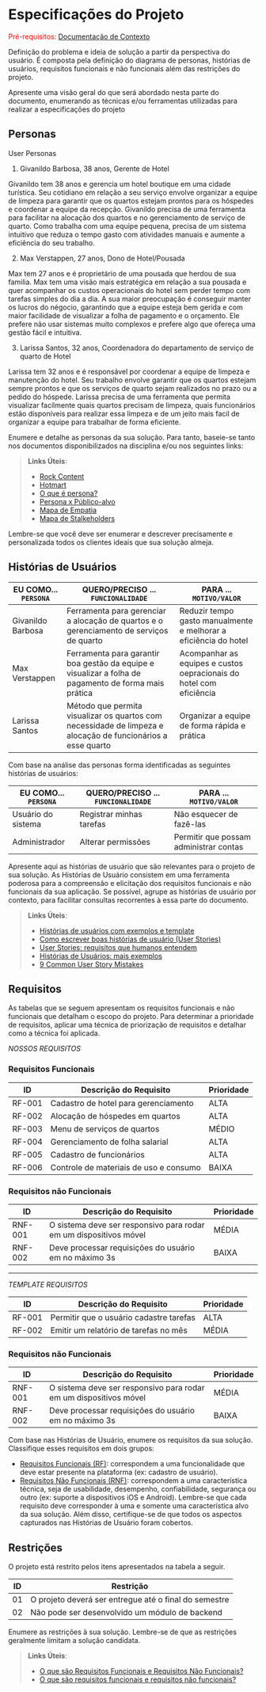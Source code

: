 # Especificações do Projeto

<span style="color:red">Pré-requisitos: <a href="01-Documentação de Contexto.md"> Documentação de Contexto</a></span>

Definição do problema e ideia de solução a partir da perspectiva do usuário. É composta pela definição do  diagrama de personas, histórias de usuários, requisitos funcionais e não funcionais além das restrições do projeto.

Apresente uma visão geral do que será abordado nesta parte do documento, enumerando as técnicas e/ou ferramentas utilizadas para realizar a especificações do projeto

## Personas

User Personas

1. Givanildo Barbosa, 38 anos, Gerente de Hotel
 
Givanildo tem 38 anos e gerencia um hotel boutique em uma cidade turística. Seu cotidiano em relação a seu serviço envolve organizar a equipe de limpeza para garantir que os quartos estejam prontos para os hóspedes e coordenar a equipe da recepção. Givanildo precisa de uma ferramenta para facilitar na alocação dos quartos e no gerenciamento de serviço de quarto. Como trabalha com uma equipe pequena, precisa de um sistema intuitivo que reduza o tempo gasto com atividades manuais e aumente a eficiência do seu trabalho.

2. Max Verstappen, 27 anos, Dono de Hotel/Pousada

Max tem 27 anos e é proprietário de uma pousada que herdou de sua familia. Max tem uma visão mais estratégica em relação a sua pousada e quer acompanhar os custos operacionais do hotel sem perder tempo com tarefas simples do dia a dia. A sua maior preocupação é conseguir manter os lucros do négocio, garantindo que a equipe esteja bem gerida e com maior facilidade de visualizar a folha de pagamento e o orçamento. Ele prefere não usar sistemas muito complexos e prefere algo que ofereça uma gestão fácil e intuitiva.

3. Larissa Santos, 32 anos, Coordenadora do departamento de serviço de quarto de Hotel

Larissa tem 32 anos e é responsável por coordenar a equipe de limpeza e manutenção do hotel. Seu trabalho envolve garantir que os quartos estejam sempre prontos e que os serviços de quarto sejam realizados no prazo ou a pedido do hóspede. Larissa precisa de uma ferramenta que permita visualizar facilmente quais quartos precisam de limpeza, quais funcionários estão disponíveis para realizar essa limpeza e de um jeito mais facil de organizar a equipe para trabalhar de forma eficiente.

Enumere e detalhe as personas da sua solução. Para tanto, baseie-se tanto nos documentos disponibilizados na disciplina e/ou nos seguintes links:

> **Links Úteis**:
> - [Rock Content](https://rockcontent.com/blog/personas/)
> - [Hotmart](https://blog.hotmart.com/pt-br/como-criar-persona-negocio/)
> - [O que é persona?](https://resultadosdigitais.com.br/blog/persona-o-que-e/)
> - [Persona x Público-alvo](https://flammo.com.br/blog/persona-e-publico-alvo-qual-a-diferenca/)
> - [Mapa de Empatia](https://resultadosdigitais.com.br/blog/mapa-da-empatia/)
> - [Mapa de Stalkeholders](https://www.racecomunicacao.com.br/blog/como-fazer-o-mapeamento-de-stakeholders/)
>
Lembre-se que você deve ser enumerar e descrever precisamente e personalizada todos os clientes ideais que sua solução almeja.



## Histórias de Usuários

|EU COMO... `PERSONA`| QUERO/PRECISO ... `FUNCIONALIDADE`                                                                           |PARA ... `MOTIVO/VALOR`                                              |
|--------------------|--------------------------------------------------------------------------------------------------------------|---------------------------------------------------------------------|
|Givanildo Barbosa   | Ferramenta para gerenciar a alocação de quartos e o gerenciamento de serviços de quarto                      | Reduzir tempo gasto manualmente e melhorar a eficiência do hotel    |
|Max Verstappen      | Ferramenta para garantir boa gestão da equipe e visualizar a folha de pagamento de forma mais prática        | Acompanhar as equipes e custos oepracionais do hotel com eficiência |
|Larissa Santos      | Método que permita visualizar os quartos com necessidade de limpeza e alocação de funcionários a esse quarto | Organizar a equipe de forma rápida e prática                        |

Com base na análise das personas forma identificadas as seguintes histórias de usuários:

|EU COMO... `PERSONA`| QUERO/PRECISO ... `FUNCIONALIDADE` |PARA ... `MOTIVO/VALOR`                 |
|--------------------|------------------------------------|----------------------------------------|
|Usuário do sistema  | Registrar minhas tarefas           | Não esquecer de fazê-las               |
|Administrador       | Alterar permissões                 | Permitir que possam administrar contas |

Apresente aqui as histórias de usuário que são relevantes para o projeto de sua solução. As Histórias de Usuário consistem em uma ferramenta poderosa para a compreensão e elicitação dos requisitos funcionais e não funcionais da sua aplicação. Se possível, agrupe as histórias de usuário por contexto, para facilitar consultas recorrentes à essa parte do documento.

> **Links Úteis**:
> - [Histórias de usuários com exemplos e template](https://www.atlassian.com/br/agile/project-management/user-stories)
> - [Como escrever boas histórias de usuário (User Stories)](https://medium.com/vertice/como-escrever-boas-users-stories-hist%C3%B3rias-de-usu%C3%A1rios-b29c75043fac)
> - [User Stories: requisitos que humanos entendem](https://www.luiztools.com.br/post/user-stories-descricao-de-requisitos-que-humanos-entendem/)
> - [Histórias de Usuários: mais exemplos](https://www.reqview.com/doc/user-stories-example.html)
> - [9 Common User Story Mistakes](https://airfocus.com/blog/user-story-mistakes/)



## Requisitos

As tabelas que se seguem apresentam os requisitos funcionais e não funcionais que detalham o escopo do projeto. Para determinar a prioridade de requisitos, aplicar uma técnica de priorização de requisitos e detalhar como a técnica foi aplicada.

*NOSSOS REQUISITOS*
### Requisitos Funcionais

|ID    | Descrição do Requisito               | Prioridade |
|------|--------------------------------------|------|
|RF-001| Cadastro de hotel para gerenciamento | ALTA | 
|RF-002| Alocação de hóspedes em quartos      | ALTA |
|RF-003| Menu de serviços de quartos          | MÉDIO |
|RF-004| Gerenciamento de folha salarial      | ALTA |
|RF-005| Cadastro de funcionários             | ALTA |
|RF-006| Controle de materiais de uso e consumo| BAIXA |


### Requisitos não Funcionais

|ID     | Descrição do Requisito                                        |Prioridade |
|-------|-------------------------|----|
|RNF-001| O sistema deve ser responsivo para rodar em um dispositivos móvel | MÉDIA | 
|RNF-002| Deve processar requisições do usuário em no máximo 3s |  BAIXA | 

-----------------------------------------------------------------------------------------
*TEMPLATE REQUISITOS*

|ID    | Descrição do Requisito  | Prioridade |
|------|-----------------------------------------|----|
|RF-001| Permitir que o usuário cadastre tarefas | ALTA | 
|RF-002| Emitir um relatório de tarefas no mês   | MÉDIA |

### Requisitos não Funcionais

|ID     | Descrição do Requisito  |Prioridade |
|-------|-------------------------|----|
|RNF-001| O sistema deve ser responsivo para rodar em um dispositivos móvel | MÉDIA | 
|RNF-002| Deve processar requisições do usuário em no máximo 3s |  BAIXA | 

Com base nas Histórias de Usuário, enumere os requisitos da sua solução. Classifique esses requisitos em dois grupos:

- [Requisitos Funcionais
 (RF)](https://pt.wikipedia.org/wiki/Requisito_funcional):
 correspondem a uma funcionalidade que deve estar presente na
  plataforma (ex: cadastro de usuário).
- [Requisitos Não Funcionais
  (RNF)](https://pt.wikipedia.org/wiki/Requisito_n%C3%A3o_funcional):
  correspondem a uma característica técnica, seja de usabilidade,
  desempenho, confiabilidade, segurança ou outro (ex: suporte a
  dispositivos iOS e Android).
Lembre-se que cada requisito deve corresponder à uma e somente uma
característica alvo da sua solução. Além disso, certifique-se de que
todos os aspectos capturados nas Histórias de Usuário foram cobertos.

## Restrições

O projeto está restrito pelos itens apresentados na tabela a seguir.

|ID| Restrição                                             |
|--|-------------------------------------------------------|
|01| O projeto deverá ser entregue até o final do semestre |
|02| Não pode ser desenvolvido um módulo de backend        |

Enumere as restrições à sua solução. Lembre-se de que as restrições geralmente limitam a solução candidata.

> **Links Úteis**:
> - [O que são Requisitos Funcionais e Requisitos Não Funcionais?](https://codificar.com.br/requisitos-funcionais-nao-funcionais/)
> - [O que são requisitos funcionais e requisitos não funcionais?](https://analisederequisitos.com.br/requisitos-funcionais-e-requisitos-nao-funcionais-o-que-sao/)
